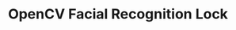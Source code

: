 ---
layout: page
title: OpenCV Facial Recognition Lock
description: (OpenCV/Python) System with SMS alerts and server logging for unauthorized entry attempts.
img: assets/img/opencv.png
importance: 1
category: grad work
redirect: https://github.com/rothej/jh_facial_recog_lock
related_publications: true
---